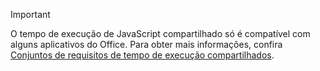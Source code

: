 > [!IMPORTANT]
> O tempo de execução de JavaScript compartilhado só é compatível com alguns aplicativos do Office. Para obter mais informações, confira [Conjuntos de requisitos de tempo de execução compartilhados](/javascript/api/requirement-sets/common/shared-runtime-requirement-sets).
